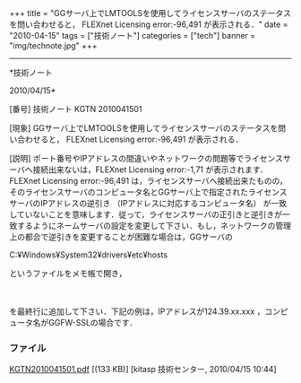 ﻿+++
title = "GGサーバ上でLMTOOLSを使用してライセンスサーバのステータスを問い合わせると， FLEXnet Licensing error:-96,491 が表示される．"
date = "2010-04-15"
tags = ["技術ノート"]
categories = ["tech"]
banner = "img/technote.jpg"
+++

-----------------------------------------------------------------------------------------------------------------------------

*技術ノート

2010/04/15*


[番号]
技術ノート KGTN 2010041501

[現象]
GGサーバ上でLMTOOLSを使用してライセンスサーバのステータスを問い合わせると，
FLEXnet Licensing error:-96,491 が表示される．

[説明]
ポート番号やIPアドレスの間違いやネットワークの問題等でライセンスサーバへ接続出来ないは，FLEXnet
Licensing error:-1,71 が表示されます． FLEXnet Licensing error:-96,491
は，ライセンスサーバへ接続出来たものの，そのライセンスサーバのコンピュータ名とGGサーバ上で指定されたライセンスサーバのIPアドレスの逆引き
（IPアドレスに対応するコンピュータ名）
が一致していないことを意味します．従って，ライセンスサーバの正引きと逆引きが一致するようにネームサーバの設定を変更して下さい．もし，ネットワークの管理上の都合で逆引きを変更することが困難な場合は，GGサーバの

C:¥Windows¥System32¥drivers¥etc¥hosts

というファイルをメモ帳で開き，

　

を最終行に追加して下さい．下記の例は，IPアドレスが124.39.xx.xxx
，コンピュータ名がGGFW-SSLの場合です．


### ファイル

 
 


[KGTN2010041501.pdf](http://techreport.kitasp.net/attachments/download/137/KGTN2010041501.pdf)
 [(133 KB)] [kitasp 技術センター, 2010/04/15
10:44]


 


 


